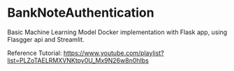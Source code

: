 # BankNoteAuthentication
Basic Machine Learning Model Docker implementation with Flask app, using Flasgger api and Streamlit.

Reference Tutorial: https://www.youtube.com/playlist?list=PLZoTAELRMXVNKtpy0U_Mx9N26w8n0hIbs
